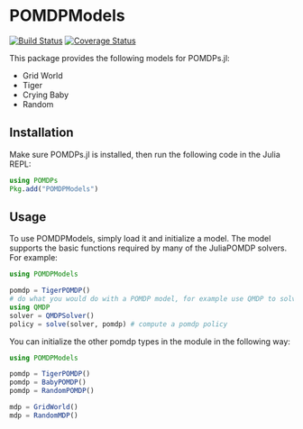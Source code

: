 # POMDPModels
[![Build Status](https://travis-ci.org/JuliaPOMDP/POMDPModels.jl.svg?branch=master)](https://travis-ci.org/JuliaPOMDP/POMDPModels.jl)
[![Coverage Status](https://coveralls.io/repos/github/JuliaPOMDP/POMDPModels.jl/badge.svg?branch=master)](https://coveralls.io/github/JuliaPOMDP/POMDPModels.jl?branch=master)

This package provides the following models for POMDPs.jl:

* Grid World
* Tiger
* Crying Baby
* Random 

## Installation
Make sure POMDPs.jl is installed, then run the following code in the Julia REPL:
```julia
using POMDPs
Pkg.add("POMDPModels")
```

## Usage

To use POMDPModels, simply load it and initialize a model. The model supports the basic functions required by many of
the JuliaPOMDP solvers. For example:

```julia
using POMDPModels

pomdp = TigerPOMDP()
# do what you would do with a POMDP model, for example use QMDP to solve it
using QMDP
solver = QMDPSolver()
policy = solve(solver, pomdp) # compute a pomdp policy
```

You can initialize the other pomdp types in the module in the following way:
```julia
using POMDPModels

pomdp = TigerPOMDP()
pomdp = BabyPOMDP()
pomdp = RandomPOMDP()

mdp = GridWorld()
mdp = RandomMDP()
```
